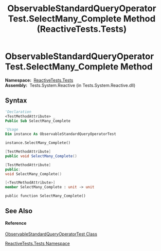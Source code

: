 ﻿---
title: ObservableStandardQueryOperatorTest.SelectMany_Complete Method  (ReactiveTests.Tests)
TOCTitle: SelectMany_Complete Method
ms:assetid: M:ReactiveTests.Tests.ObservableStandardQueryOperatorTest.SelectMany_Complete
ms:mtpsurl: https://msdn.microsoft.com/en-us/library/reactivetests.tests.observablestandardqueryoperatortest.selectmany_complete(v=VS.103)
ms:contentKeyID: 36619867
ms.date: 06/28/2011
mtps_version: v=VS.103
f1_keywords:
- ReactiveTests.Tests.ObservableStandardQueryOperatorTest.SelectMany_Complete
dev_langs:
- CSharp
- JScript
- VB
- FSharp
- c++
---

# ObservableStandardQueryOperatorTest.SelectMany\_Complete Method

**Namespace:**  [ReactiveTests.Tests](hh289046\(v=vs.103\).md)  
**Assembly:**  Tests.System.Reactive (in Tests.System.Reactive.dll)

## Syntax

``` vb
'Declaration
<TestMethodAttribute> _
Public Sub SelectMany_Complete
```

``` vb
'Usage
Dim instance As ObservableStandardQueryOperatorTest

instance.SelectMany_Complete()
```

``` csharp
[TestMethodAttribute]
public void SelectMany_Complete()
```

``` c++
[TestMethodAttribute]
public:
void SelectMany_Complete()
```

``` fsharp
[<TestMethodAttribute>]
member SelectMany_Complete : unit -> unit 
```

``` jscript
public function SelectMany_Complete()
```

## See Also

#### Reference

[ObservableStandardQueryOperatorTest Class](hh288944\(v=vs.103\).md)

[ReactiveTests.Tests Namespace](hh289046\(v=vs.103\).md)

